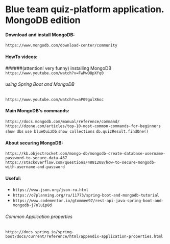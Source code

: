 # Blue team quiz-platform application. MongoDB edition
#### Download and install MongoDB:
`https://www.mongodb.com/download-center/community`
#### HowTo videos: 
######(attention! very funny) installing MongoDB
`https://www.youtube.com/watch?v=FwMwO8pXfq0`
###### using Spring Boot and MongoDB
`https://www.youtube.com/watch?v=aP09gulX6oc`
#### Main MongoDB's commands:
`https://docs.mongodb.com/manual/reference/command/`
`https://dzone.com/articles/top-10-most-common-commands-for-beginners`
`show dbs`
`use blueQuizDb`
`show collections`
`db.quizResult.findOne()`
#### About securing MongoDB:
`https://kb.objectrocket.com/mongo-db/mongodb-create-database-username-password-to-secure-data-467`
`https://stackoverflow.com/questions/4881208/how-to-secure-mongodb-with-username-and-password`
#### Useful:
* `https://www.json.org/json-ru.html`
* `https://o7planning.org/ru/11773/spring-boot-and-mongodb-tutorial`
* `https://www.codementor.io/gtommee97/rest-api-java-spring-boot-and-mongodb-j7nluip8d`
###### Common Application properties
`https://docs.spring.io/spring-boot/docs/current/reference/html/appendix-application-properties.html`